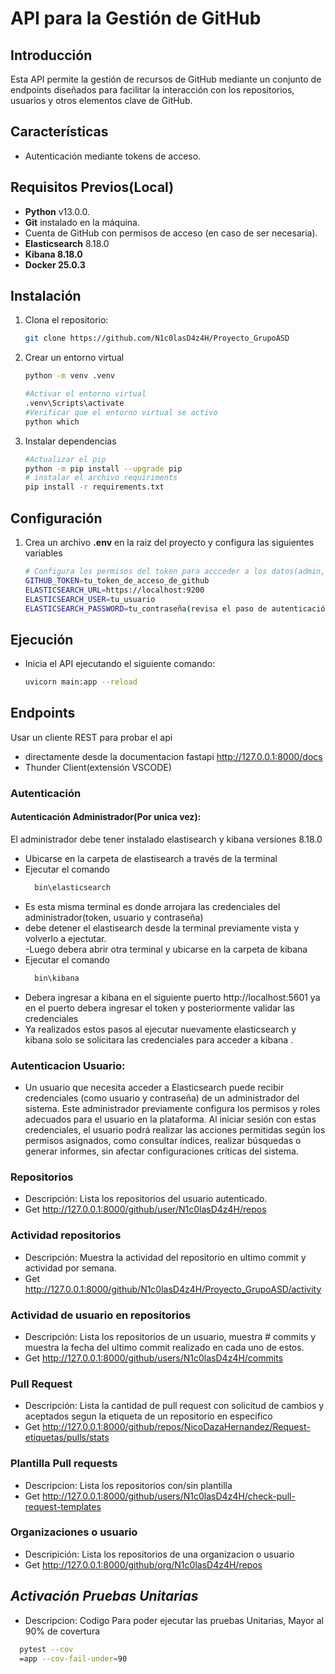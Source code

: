 # API para la Gestión de GitHub

## **Introducción**
Esta API permite la gestión de recursos de GitHub mediante un conjunto de endpoints diseñados para facilitar la interacción con los repositorios, usuarios y otros elementos clave de GitHub.

## **Características**
- Autenticación mediante tokens de acceso.

## **Requisitos Previos(Local)**
- **Python** v13.0.0.
- **Git** instalado en la máquina.
- Cuenta de GitHub con permisos de acceso (en caso de ser necesaria).
- **Elasticsearch** 8.18.0
- **Kibana 8.18.0**
- **Docker 25.0.3**

## **Instalación**
1. Clona el repositorio:
   ```bash
   git clone https://github.com/N1c0lasD4z4H/Proyecto_GrupoASD
2. Crear un entorno virtual 
    ```bash
    python -m venv .venv

    #Activar el entorno virtual
    .venv\Scripts\activate
    #Verificar que el entorno virtual se activo
    python which
3. Instalar dependencias
    ```bash
    #Actualizar el pip
    python -m pip install --upgrade pip
    # instalar el archivo requiriments
    pip install -r requirements.txt
## **Configuración**
1. Crea un archivo **.env** en la raiz del proyecto y configura las siguientes variables
    ```bash
    # Configura los permisos del token para accceder a los datos(admin,user,repo) 
   GITHUB_TOKEN=tu_token_de_acceso_de_github
   ELASTICSEARCH_URL=https://localhost:9200
   ELASTICSEARCH_USER=tu_usuario
   ELASTICSEARCH_PASSWORD=tu_contraseña(revisa el paso de autenticación)
## **Ejecución**
- Inicia el API ejecutando el siguiente comando:
    ```bash
    uvicorn main:app --reload
## **Endpoints**
Usar un cliente REST para probar el api
- directamente desde la documentacion fastapi http://127.0.0.1:8000/docs
- Thunder Client(extensión VSCODE)
### **Autenticación**
#### Autenticación Administrador(Por unica vez):
El administrador debe tener instalado elastisearch y kibana versiones 8.18.0
- Ubicarse en la carpeta de elastisearch a través de la terminal
- Ejecutar el comando
  ```bash
    bin\elasticsearch
-  Es esta misma terminal es donde arrojara las credenciales del administrador(token, usuario y contraseña)
- debe detener el elastisearch desde la terminal previamente vista y volverlo a ejectutar.  
-Luego debera abrir otra terminal y ubicarse en la carpeta de kibana  
- Ejecutar el comando
  ```bash
    bin\kibana
- Debera ingresar a  kibana en el siguiente puerto http://localhost:5601 ya en el puerto debera ingresar el token y posteriormente validar las credenciales 
- Ya realizados estos pasos al  ejecutar nuevamente elasticsearch y kibana solo se solicitara las credenciales para acceder a kibana .
### Autenticacion Usuario: 
- Un usuario que necesita acceder a Elasticsearch puede recibir credenciales (como usuario y contraseña) de un administrador del sistema. Este administrador previamente configura los permisos y roles adecuados para el usuario en la plataforma. Al iniciar sesión con estas credenciales, el usuario podrá realizar las acciones permitidas según los permisos asignados, como consultar índices, realizar búsquedas o generar informes, sin afectar configuraciones críticas del sistema.
### Repositorios 
- Descripción: Lista los repositorios del usuario autenticado.
- Get http://127.0.0.1:8000/github/user/N1c0lasD4z4H/repos

### Actividad repositorios
- Descripción: Muestra la actividad del repositorio en ultimo commit y actividad por semana.
- Get http://127.0.0.1:8000/github/N1c0lasD4z4H/Proyecto_GrupoASD/activity
### Actividad de usuario en repositorios
- Descripción: Lista los repositorios de un usuario, muestra # commits y muestra la fecha del ultimo commit realizado en cada uno de estos.
- Get http://127.0.0.1:8000/github/users/N1c0lasD4z4H/commits
### Pull Request 
- Descripción: Lista la cantidad de pull request con solicitud de cambios y aceptados segun la etiqueta de un repositorio en especifico
- Get http://127.0.0.1:8000/github/repos/NicoDazaHernandez/Request-etiquetas/pulls/stats

### Plantilla Pull requests
- Descripcion: Lista los repositorios con/sin plantilla 
- Get http://127.0.0.1:8000/github/users/N1c0lasD4z4H/check-pull-request-templates 

### Organizaciones o usuario
- Descripición: Lista los repositorios de una organizacion o usuario
- Get http://127.0.0.1:8000/github/org/N1c0lasD4z4H/repos

## *Activación Pruebas Unitarias*
- Descripcion: Codigo Para poder ejecutar las pruebas Unitarias, Mayor al 90% de covertura
 ```bash
   pytest --cov
   =app --cov-fail-under=90